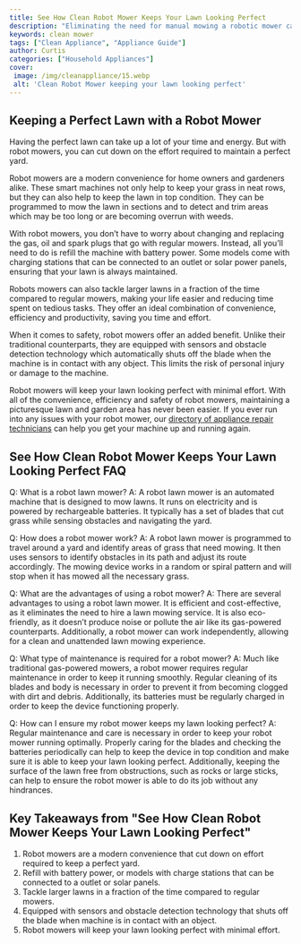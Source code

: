 ```yaml
---
title: See How Clean Robot Mower Keeps Your Lawn Looking Perfect
description: "Eliminating the need for manual mowing a robotic mower can help keep your lawn looking perfect Learn how these clean robots work and the benefits they can offer you"
keywords: clean mower
tags: ["Clean Appliance", "Appliance Guide"]
author: Curtis
categories: ["Household Appliances"]
cover: 
 image: /img/cleanappliance/15.webp
 alt: 'Clean Robot Mower keeping your lawn looking perfect'
---
```

## Keeping a Perfect Lawn with a Robot Mower 
Having the perfect lawn can take up a lot of your time and energy. But with robot mowers, you can cut down on the effort required to maintain a perfect yard.

Robot mowers are a modern convenience for home owners and gardeners alike. These smart machines not only help to keep your grass in neat rows, but they can also help to keep the lawn in top condition. They can be programmed to mow the lawn in sections and to detect and trim areas which may be too long or are becoming overrun with weeds.

With robot mowers, you don’t have to worry about changing and replacing the gas, oil and spark plugs that go with regular mowers. Instead, all you’ll need to do is refill the machine with battery power. Some models come with charging stations that can be connected to an outlet or solar power panels, ensuring that your lawn is always maintained. 

Robots mowers can also tackle larger lawns in a fraction of the time compared to regular mowers, making your life easier and reducing time spent on tedious tasks. They offer an ideal combination of convenience, efficiency and productivity, saving you time and effort.

When it comes to safety, robot mowers offer an added benefit. Unlike their traditional counterparts, they are equipped with sensors and obstacle detection technology which automatically shuts off the blade when the machine is in contact with any object. This limits the risk of personal injury or damage to the machine. 

Robot mowers will keep your lawn looking perfect with minimal effort. With all of the convenience, efficiency and safety of robot mowers, maintaining a picturesque lawn and garden area has never been easier. If you ever run into any issues with your robot mower, our [directory of appliance repair technicians](./pages/appliance-repair-technicians) can help you get your machine up and running again.

## See How Clean Robot Mower Keeps Your Lawn Looking Perfect FAQ

Q: What is a robot lawn mower? 
A: A robot lawn mower is an automated machine that is designed to mow lawns. It runs on electricity and is powered by rechargeable batteries. It typically has a set of blades that cut grass while sensing obstacles and navigating the yard. 

Q: How does a robot mower work? 
A: A robot lawn mower is programmed to travel around a yard and identify areas of grass that need mowing. It then uses sensors to identify obstacles in its path and adjust its route accordingly. The mowing device works in a random or spiral pattern and will stop when it has mowed all the necessary grass. 

Q: What are the advantages of using a robot mower? 
A: There are several advantages to using a robot lawn mower. It is efficient and cost-effective, as it eliminates the need to hire a lawn mowing service. It is also eco-friendly, as it doesn’t produce noise or pollute the air like its gas-powered counterparts. Additionally, a robot mower can work independently, allowing for a clean and unattended lawn mowing experience. 

Q: What type of maintenance is required for a robot mower? 
A: Much like traditional gas-powered mowers, a robot mower requires regular maintenance in order to keep it running smoothly. Regular cleaning of its blades and body is necessary in order to prevent it from becoming clogged with dirt and debris. Additionally, its batteries must be regularly charged in order to keep the device functioning properly. 

Q: How can I ensure my robot mower keeps my lawn looking perfect? 
A: Regular maintenance and care is necessary in order to keep your robot mower running optimally. Properly caring for the blades and checking the batteries periodically can help to keep the device in top condition and make sure it is able to keep your lawn looking perfect. Additionally, keeping the surface of the lawn free from obstructions, such as rocks or large sticks, can help to ensure the robot mower is able to do its job without any hindrances.

## Key Takeaways from "See How Clean Robot Mower Keeps Your Lawn Looking Perfect" 

1. Robot mowers are a modern convenience that cut down on effort required to keep a perfect yard. 
2. Refill with battery power, or models with charge stations that can be connected to a outlet or solar panels. 
3. Tackle larger lawns in a fraction of the time compared to regular mowers. 
4. Equipped with sensors and obstacle detection technology that shuts off the blade when machine is in contact with an object. 
5. Robot mowers will keep your lawn looking perfect with minimal effort.
